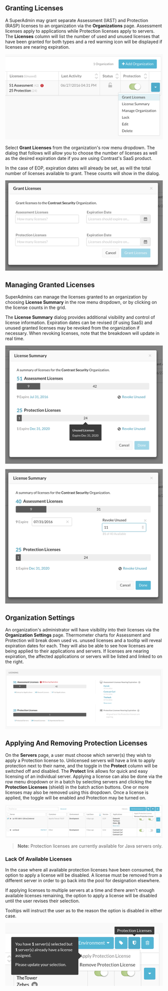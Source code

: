 <!--
title: "License Management"
description: "Overview of Licensing visibility"
tags: "Admin manage SuperAdmin EOP SaaS RASP IAST Licensing"
-->

## Granting Licenses
A SuperAdmin may grant separate Assessment (IAST) and Protection (RASP) licenses to an organization via the **Organizations** page. Assessment licenses apply to applications while Protection licenses apply to servers. The **Licenses** column will list the number of used and unused licenses that have been granted for both types and a red warning icon will be displayed if licenses are nearing expiration.  

<a href="assets/images/Licensing_Grid.png" rel="lightbox" title="SuperAdmin Organizations Page"><img class="thumbnail" src="assets/images/Licensing_Grid.png"/></a>

Select **Grant Licenses** from the organization's row menu dropdown.  The dialog that follows will allow you to choose the number of licenses as well as the desired expiration date if you are using Contrast's SaaS product.

In the case of EOP, expiration dates will already be set, as will the total number of licenses available to grant.  These counts will show in the dialog.

<a href="assets/images/Licensing_Grant.png" rel="lightbox" title="Granting A License (SaaS)"><img class="thumbnail" src="assets/images/Licensing_Grant.png"/></a>


## Managing Granted Licenses

SuperAdmins can manage the licenses granted to an organization by choosing **License Summary** in the row menu dropdown, or by clicking on the license counts in the grid.

The **License Summary** dialog provides additional visibility and control of license information.  Expiration dates can be revised (if using SaaS) and unused granted licenses may be revoked from the organization if necessary.  When revoking licenses, note that the breakdown will update in real time.

<a href="assets/images/Licensing_Summary.png" rel="lightbox" title="License Summary (SaaS)"><img class="thumbnail" src="assets/images/Licensing_Summary.png"/></a>

<a href="assets/images/Licensing_SummaryEdit.png" rel="lightbox" title="Editing Licenses (SaaS)"><img class="thumbnail" src="assets/images/Licensing_SummaryEdit.png"/></a>


## Organization Settings

An organization's administrator will have visibility into their licenses via the **Organization Settings** page.  Thermometer charts for Assessment and Protection will break down used vs. unused licenses and a tooltip will reveal expiration dates for each.  They will also be able to see how licenses are being applied to their applications and servers.  If licenses are nearing expiration, the affected applications or servers will be listed and linked to on the right.

<a href="assets/images/Licensing_OrgSettings.png" rel="lightbox" title="Organization Settings License Summary"><img class="thumbnail" src="assets/images/Licensing_OrgSettings.png"/></a>


## Applying And Removing Protection Licenses

On the **Servers** page, a user must choose which server(s) they wish to apply a Protection license to.  Unlicensed servers will have a link to apply protection next to their name, and the toggle in the **Protect** column will be switched off and disabled.  The **Protect** link allows for quick and easy licensing of an individual server.  Applying a license can also be done via the row menu dropdown or in a batch by selecting servers and clicking the **Protection Licenses** (shield) in the batch action buttons.  One or more licenses may also be removed using this dropdown. Once a license is applied, the toggle will be enabled and Protection may be turned on.

<a href="assets/images/Licensing_Servers.png" rel="lightbox" title="Applying / Removing a Protection License"><img class="thumbnail" src="assets/images/Licensing_Servers.png"/></a>

>**Note:** Protection licenses are currently available for Java servers only.


### Lack Of Available Licenses

In the case where all available protection licenses have been consumed, the option to apply a license will be disabled. A license must be removed from a different server in order to go back into the pool for designation elsewhere.

If applying licenses to multiple servers at a time and there aren't enough available licenses remaining, the option to apply a license will be disabled until the user revises their selection.

Tooltips will instruct the user as to the reason the option is disabled in either case.

<a href="assets/images/Licensing_SelectionTooltip.png" rel="lightbox" title="Revise Selection Tooltip"><img class="thumbnail" src="assets/images/Licensing_SelectionTooltip.png"/></a>
